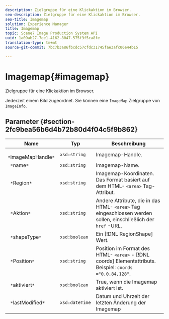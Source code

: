 ```yaml
---
description: Zielgruppe für eine Klickaktion im Browser.
seo-description: Zielgruppe für eine Klickaktion im Browser.
seo-title: Imagemap
solution: Experience Manager
title: Imagemap
topic: Scene7 Image Production System API
uuid: 1a09ab27-7ee1-4162-8047-575f3f5ca8fe
translation-type: tm+mt
source-git-commit: 7bc7b3a86fbcdc57cfdc31745fae3afc06e44b15

---
```



# Imagemap{#imagemap}

Zielgruppe für eine Klickaktion im Browser.

Jederzeit einem Bild zugeordnet. Sie können eine `ImageMap` Zielgruppe von `ImageInfo`.

## Parameter {#section-2fc9bea56b6d4b72b80d4f04c5f9b862}

| Name | Typ | Beschreibung |
|---|---|---|
| ` *`imageMapHandle`*` | `xsd:string` | Imagemap-Handle. |
| ` *`name`*` | `xsd:string` | Imagemap-Name. |
| ` *`Region`*` | `xsd:string` | Imagemap-Koordinaten. Das Format basiert auf dem HTML- `<area>` Tag-Attribut. |
| ` *`Aktion`*` | `xsd:string` | Andere Attribute, die in das HTML- `<area>` Tag eingeschlossen werden sollen, einschließlich der `href` -URL. |
| ` *`shapeType`*` | `xsd:boolean` | Ein [!DNL RegionShape] Wert. |
| ` *`Position`*` | `xsd:string` | Position im Format des HTML- `<area>` - [!DNL coords] Elementattributs. Beispiel: `coords ="0,0,84,128"`. |
| ` *`aktiviert`*` | `xsd:boolean` | True, wenn die Imagemap aktiviert ist. |
| ` *`lastModified`*` | `xsd:dateTime` | Datum und Uhrzeit der letzten Änderung der Imagemap |

